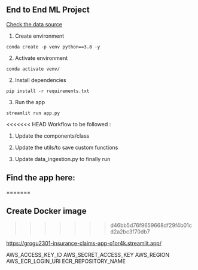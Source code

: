 
## End to End ML Project



[Check the data source](https://databricks-prod-cloudfront.cloud.databricks.com/public/4027ec902e239c93eaaa8714f173bcfc/4954928053318020/1058911316420443/167703932442645/latest.html)


1. Create environment

`conda create -p venv python==3.8 -y`

2. Activate environment

`conda activate venv/`

2. Install dependencies

`pip install -r requirements.txt`

3. Run the app

`streamlit run app.py`


<<<<<<< HEAD
Workflow to be followed : 

1. Update the components/class

2. Update the utils/to save custom functions

3. Update data_ingestion.py to finally run


## Find the app here:
=======
## Create Docker image
>>>>>>> d46bb5d76f9659668df29f4b01cd2a2bc3f70db7

https://grogu2301-insurance-claims-app-o1or4k.streamlit.app/

AWS_ACCESS_KEY_ID
AWS_SECRET_ACCESS_KEY
AWS_REGION
AWS_ECR_LOGIN_URI
ECR_REPOSITORY_NAME